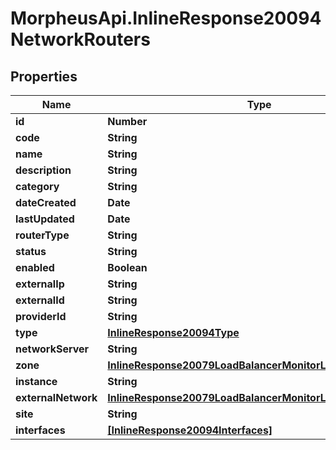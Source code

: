 # MorpheusApi.InlineResponse20094NetworkRouters

## Properties

Name | Type | Description | Notes
------------ | ------------- | ------------- | -------------
**id** | **Number** |  | [optional] 
**code** | **String** |  | [optional] 
**name** | **String** |  | [optional] 
**description** | **String** |  | [optional] 
**category** | **String** |  | [optional] 
**dateCreated** | **Date** |  | [optional] 
**lastUpdated** | **Date** |  | [optional] 
**routerType** | **String** |  | [optional] 
**status** | **String** |  | [optional] 
**enabled** | **Boolean** |  | [optional] 
**externalIp** | **String** |  | [optional] 
**externalId** | **String** |  | [optional] 
**providerId** | **String** |  | [optional] 
**type** | [**InlineResponse20094Type**](InlineResponse20094Type.md) |  | [optional] 
**networkServer** | **String** |  | [optional] 
**zone** | [**InlineResponse20079LoadBalancerMonitorLoadBalancerType**](InlineResponse20079LoadBalancerMonitorLoadBalancerType.md) |  | [optional] 
**instance** | **String** |  | [optional] 
**externalNetwork** | [**InlineResponse20079LoadBalancerMonitorLoadBalancerType**](InlineResponse20079LoadBalancerMonitorLoadBalancerType.md) |  | [optional] 
**site** | **String** |  | [optional] 
**interfaces** | [**[InlineResponse20094Interfaces]**](InlineResponse20094Interfaces.md) |  | [optional] 


